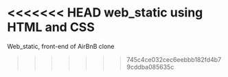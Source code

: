 <<<<<<< HEAD
web_static
using HTML  and CSS 
=======
Web_static, front-end of AirBnB clone
>>>>>>> 745c4ce032cec6eebbb182fd4b79cddba085635c
